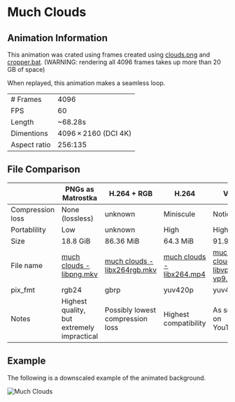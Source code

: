 # Much Clouds
## Animation Information

This animation was crated using frames created using [clouds.png](clouds.png) and [cropper.bat](cropper.bat). (WARNING: rendering all 4096 frames takes up more than 20 GB of space)

When replayed, this animation makes a seamless loop.

| | |
|---|---|
| # Frames | 4096 |
| FPS | 60 |
| Length | ~68.28s |
| Dimentions | 4096 × 2160 (DCI 4K) |
| Aspect ratio | 256:135 |

## File Comparison

|                  | PNGs as Matrostka          | H.264 + RGB                      | H.264                        | VP9                         |
|------------------|----------------------------|----------------------------------|------------------------------|-----------------------------|
| Compression loss | None (lossless)            | unknown                          | Miniscule                    | Noticable                   |
| Portablility     | Low                        | unknown                          | High                         | High                        |
| Size             | 18.8 GiB                   | 86.36 MiB                        | 64.3 MiB                     | 91.9 MiB                    |
| File name        | [much clouds - libpng.mkv](./much%20clouds%20-%20libpng.md) | [much clouds - libx264rgb.mkv](much%20clouds%20-%20libx264rgb.mkv) | [much clouds - libx264.mp4](./much%20clouds%20-%20libx264.mp4) | [much clouds - libvpx-vp9.webm](./much%20clouds%20-%20libvpx-vp9.webm) |
| pix_fmt          | rgb24                      | gbrp                             | yuv420p                      | yuv420p                     |
| Notes            | Highest quality, but extremely impractical | Possibly lowest compression loss | Highest compatibility | As seen on YouTube |

## Example

The following is a downscaled example of the animated background.

![Much Clouds](much%20clouds%20-%20example.gif)